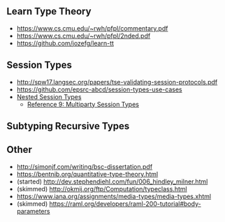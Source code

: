 ## Learn Type Theory
* https://www.cs.cmu.edu/~rwh/pfpl/commentary.pdf
* https://www.cs.cmu.edu/~rwh/pfpl/2nded.pdf
* https://github.com/jozefg/learn-tt

## Session Types
* http://spw17.langsec.org/papers/tse-validating-session-protocols.pdf
* https://github.com/epsrc-abcd/session-types-use-cases
* [Nested Session Types](http://mrg.doc.ic.ac.uk/publications/nested-protocols-in-session-types/subsessioncam.pdf)
    * [Reference 9: Multiparty Session Types](http://mrg.doc.ic.ac.uk/publications/dynamic-multirole-session-types/dynamic-multirole-session-types.pdf)

## Subtyping Recursive Types

## Other
* http://simonjf.com/writing/bsc-dissertation.pdf
* https://bentnib.org/quantitative-type-theory.html
* (started) http://dev.stephendiehl.com/fun/006_hindley_milner.html
* (skimmed) http://okmij.org/ftp/Computation/typeclass.html
* https://www.iana.org/assignments/media-types/media-types.xhtml
* (skimmed)  https://raml.org/developers/raml-200-tutorial#body-parameters
